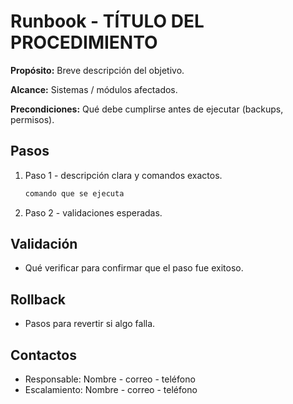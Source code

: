 # Runbook - TÍTULO DEL PROCEDIMIENTO

**Propósito:** Breve descripción del objetivo.

**Alcance:** Sistemas / módulos afectados.

**Precondiciones:** Qué debe cumplirse antes de ejecutar (backups, permisos).

## Pasos
1. Paso 1 - descripción clara y comandos exactos.
   ```bash
   comando que se ejecuta
   ```
2. Paso 2 - validaciones esperadas.

## Validación
- Qué verificar para confirmar que el paso fue exitoso.

## Rollback
- Pasos para revertir si algo falla.

## Contactos
- Responsable: Nombre - correo - teléfono
- Escalamiento: Nombre - correo - teléfono
